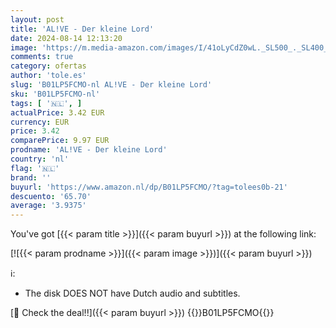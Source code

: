 ```yaml
---
layout: post
title: 'AL!VE - Der kleine Lord'
date: 2024-08-14 12:13:20
image: 'https://m.media-amazon.com/images/I/41oLyCdZ0wL._SL500_._SL400_.jpg'
comments: true
category: ofertas
author: 'tole.es'
slug: 'B01LP5FCMO-nl AL!VE - Der kleine Lord'
sku: 'B01LP5FCMO-nl'
tags: [ '🇳🇱', ]
actualPrice: 3.42 EUR
currency: EUR
price: 3.42
comparePrice: 9.97 EUR
prodname: 'AL!VE - Der kleine Lord'
country: 'nl'
flag: '🇳🇱'
brand: ''
buyurl: 'https://www.amazon.nl/dp/B01LP5FCMO/?tag=tolees0b-21'
descuento: '65.70'
average: '3.9375'
---
```


You've got [{{< param title >}}]({{< param buyurl >}}) at the following link:

[![{{< param prodname >}}]({{< param image >}})]({{< param buyurl >}})

ℹ️:

- The disk DOES NOT have Dutch audio and subtitles.

[🛒 Check the deal!!]({{< param buyurl >}})
{{<world>}}B01LP5FCMO{{</world>}}
